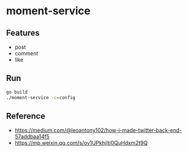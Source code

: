 # moment-service


## Features

- post
- comment
- like

## Run

```bash
go build
./moment-service -c=config
```

## Reference

- https://medium.com/@leoantony102/how-i-made-twitter-back-end-57addbaa14f5
- https://mp.weixin.qq.com/s/ov1UPkhjIti0QuHdxm2t9Q
